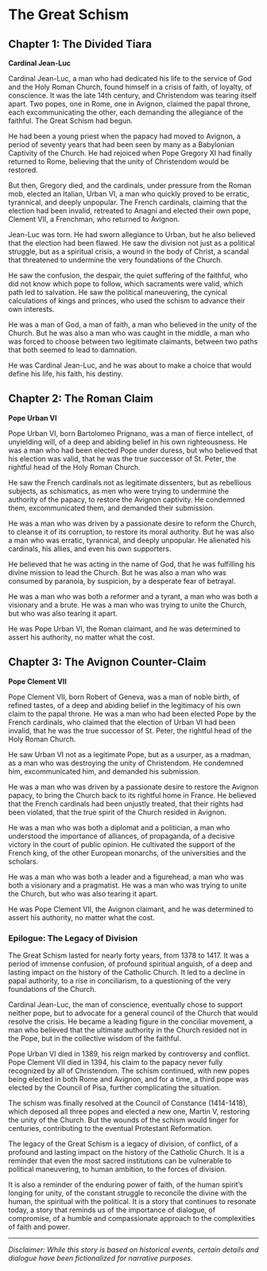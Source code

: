 
# The Great Schism

## Chapter 1: The Divided Tiara

**Cardinal Jean-Luc**

Cardinal Jean-Luc, a man who had dedicated his life to the service of God and the Holy Roman Church, found himself in a crisis of faith, of loyalty, of conscience. It was the late 14th century, and Christendom was tearing itself apart. Two popes, one in Rome, one in Avignon, claimed the papal throne, each excommunicating the other, each demanding the allegiance of the faithful. The Great Schism had begun.

He had been a young priest when the papacy had moved to Avignon, a period of seventy years that had been seen by many as a Babylonian Captivity of the Church. He had rejoiced when Pope Gregory XI had finally returned to Rome, believing that the unity of Christendom would be restored.

But then, Gregory died, and the cardinals, under pressure from the Roman mob, elected an Italian, Urban VI, a man who quickly proved to be erratic, tyrannical, and deeply unpopular. The French cardinals, claiming that the election had been invalid, retreated to Anagni and elected their own pope, Clement VII, a Frenchman, who returned to Avignon.

Jean-Luc was torn. He had sworn allegiance to Urban, but he also believed that the election had been flawed. He saw the division not just as a political struggle, but as a spiritual crisis, a wound in the body of Christ, a scandal that threatened to undermine the very foundations of the Church.

He saw the confusion, the despair, the quiet suffering of the faithful, who did not know which pope to follow, which sacraments were valid, which path led to salvation. He saw the political maneuvering, the cynical calculations of kings and princes, who used the schism to advance their own interests.

He was a man of God, a man of faith, a man who believed in the unity of the Church. But he was also a man who was caught in the middle, a man who was forced to choose between two legitimate claimants, between two paths that both seemed to lead to damnation.

He was Cardinal Jean-Luc, and he was about to make a choice that would define his life, his faith, his destiny.

## Chapter 2: The Roman Claim

**Pope Urban VI**

Pope Urban VI, born Bartolomeo Prignano, was a man of fierce intellect, of unyielding will, of a deep and abiding belief in his own righteousness. He was a man who had been elected Pope under duress, but who believed that his election was valid, that he was the true successor of St. Peter, the rightful head of the Holy Roman Church.

He saw the French cardinals not as legitimate dissenters, but as rebellious subjects, as schismatics, as men who were trying to undermine the authority of the papacy, to restore the Avignon captivity. He condemned them, excommunicated them, and demanded their submission.

He was a man who was driven by a passionate desire to reform the Church, to cleanse it of its corruption, to restore its moral authority. But he was also a man who was erratic, tyrannical, and deeply unpopular. He alienated his cardinals, his allies, and even his own supporters.

He believed that he was acting in the name of God, that he was fulfilling his divine mission to lead the Church. But he was also a man who was consumed by paranoia, by suspicion, by a desperate fear of betrayal.

He was a man who was both a reformer and a tyrant, a man who was both a visionary and a brute. He was a man who was trying to unite the Church, but who was also tearing it apart.

He was Pope Urban VI, the Roman claimant, and he was determined to assert his authority, no matter what the cost.

## Chapter 3: The Avignon Counter-Claim

**Pope Clement VII**

Pope Clement VII, born Robert of Geneva, was a man of noble birth, of refined tastes, of a deep and abiding belief in the legitimacy of his own claim to the papal throne. He was a man who had been elected Pope by the French cardinals, who claimed that the election of Urban VI had been invalid, that he was the true successor of St. Peter, the rightful head of the Holy Roman Church.

He saw Urban VI not as a legitimate Pope, but as a usurper, as a madman, as a man who was destroying the unity of Christendom. He condemned him, excommunicated him, and demanded his submission.

He was a man who was driven by a passionate desire to restore the Avignon papacy, to bring the Church back to its rightful home in France. He believed that the French cardinals had been unjustly treated, that their rights had been violated, that the true spirit of the Church resided in Avignon.

He was a man who was both a diplomat and a politician, a man who understood the importance of alliances, of propaganda, of a decisive victory in the court of public opinion. He cultivated the support of the French king, of the other European monarchs, of the universities and the scholars.

He was a man who was both a leader and a figurehead, a man who was both a visionary and a pragmatist. He was a man who was trying to unite the Church, but who was also tearing it apart.

He was Pope Clement VII, the Avignon claimant, and he was determined to assert his authority, no matter what the cost.

### Epilogue: The Legacy of Division

The Great Schism lasted for nearly forty years, from 1378 to 1417. It was a period of immense confusion, of profound spiritual anguish, of a deep and lasting impact on the history of the Catholic Church. It led to a decline in papal authority, to a rise in conciliarism, to a questioning of the very foundations of the Church.

Cardinal Jean-Luc, the man of conscience, eventually chose to support neither pope, but to advocate for a general council of the Church that would resolve the crisis. He became a leading figure in the conciliar movement, a man who believed that the ultimate authority in the Church resided not in the Pope, but in the collective wisdom of the faithful.

Pope Urban VI died in 1389, his reign marked by controversy and conflict. Pope Clement VII died in 1394, his claim to the papacy never fully recognized by all of Christendom. The schism continued, with new popes being elected in both Rome and Avignon, and for a time, a third pope was elected by the Council of Pisa, further complicating the situation.

The schism was finally resolved at the Council of Constance (1414-1418), which deposed all three popes and elected a new one, Martin V, restoring the unity of the Church. But the wounds of the schism would linger for centuries, contributing to the eventual Protestant Reformation.

The legacy of the Great Schism is a legacy of division, of conflict, of a profound and lasting impact on the history of the Catholic Church. It is a reminder that even the most sacred institutions can be vulnerable to political maneuvering, to human ambition, to the forces of division.

It is also a reminder of the enduring power of faith, of the human spirit’s longing for unity, of the constant struggle to reconcile the divine with the human, the spiritual with the political. It is a story that continues to resonate today, a story that reminds us of the importance of dialogue, of compromise, of a humble and compassionate approach to the complexities of faith and power.

***

*Disclaimer: While this story is based on historical events, certain details and dialogue have been fictionalized for narrative purposes.*